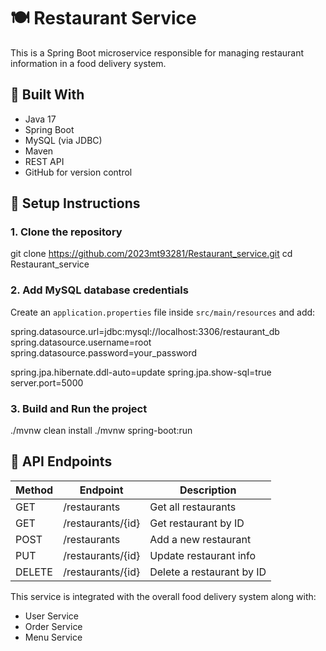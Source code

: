 # 🍽️ Restaurant Service

This is a Spring Boot microservice responsible for managing restaurant information in a food delivery system.

## 🔧 Built With
- Java 17
- Spring Boot
- MySQL (via JDBC)
- Maven
- REST API
- GitHub for version control

## 📁 Setup Instructions

### 1. Clone the repository

git clone https://github.com/2023mt93281/Restaurant_service.git
cd Restaurant_service


### 2. Add MySQL database credentials  
Create an `application.properties` file inside `src/main/resources` and add:

spring.datasource.url=jdbc:mysql://localhost:3306/restaurant_db
spring.datasource.username=root
spring.datasource.password=your_password

spring.jpa.hibernate.ddl-auto=update
spring.jpa.show-sql=true
server.port=5000


### 3. Build and Run the project

./mvnw clean install
./mvnw spring-boot:run


## 📡 API Endpoints

| Method | Endpoint            | Description                    |
|--------|---------------------|--------------------------------|
| GET    |  /restaurants       | Get all restaurants            |
| GET    |  /restaurants/{id}  | Get restaurant by ID           |
| POST   |  /restaurants       | Add a new restaurant           |
| PUT    |  /restaurants/{id}  | Update restaurant info         |
| DELETE |  /restaurants/{id}  | Delete a restaurant by ID      |


This service is integrated with the overall food delivery system along with:
-  User Service
-  Order Service
-  Menu Service

